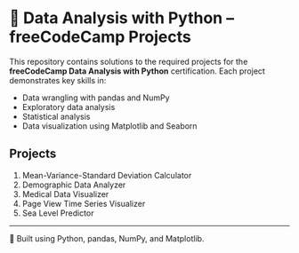 # 🧪 Data Analysis with Python – freeCodeCamp Projects

This repository contains solutions to the required projects for the **freeCodeCamp Data Analysis with Python** certification. Each project demonstrates key skills in:

- Data wrangling with pandas and NumPy
- Exploratory data analysis
- Statistical analysis
- Data visualization using Matplotlib and Seaborn

## Projects
1. Mean-Variance-Standard Deviation Calculator
2. Demographic Data Analyzer
3. Medical Data Visualizer
4. Page View Time Series Visualizer
5. Sea Level Predictor

---

🧠 Built using Python, pandas, NumPy, and Matplotlib.
